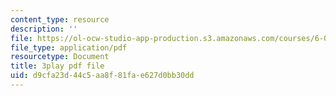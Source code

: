 ```yaml
---
content_type: resource
description: ''
file: https://ol-ocw-studio-app-production.s3.amazonaws.com/courses/6-042j-mathematics-for-computer-science-fall-2010/d9cfa23d44c5aa8f81fae627d0bb30dd_pNt5Ll6hGqo.pdf
file_type: application/pdf
resourcetype: Document
title: 3play pdf file
uid: d9cfa23d-44c5-aa8f-81fa-e627d0bb30dd
---
```

